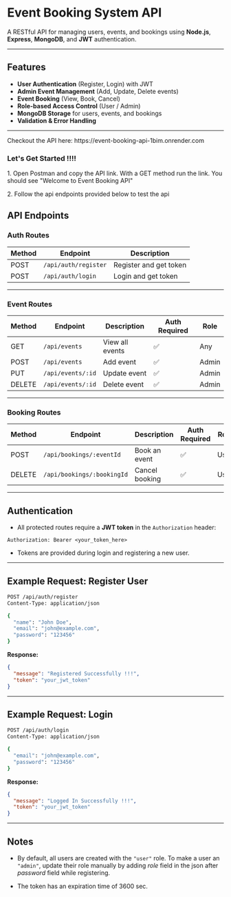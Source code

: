 # Event Booking System API

A RESTful API for managing users, events, and bookings using **Node.js**, **Express**, **MongoDB**, and **JWT** authentication.

---

## Features

- **User Authentication** (Register, Login) with JWT  
- **Admin Event Management** (Add, Update, Delete events)  
- **Event Booking** (View, Book, Cancel)  
- **Role-based Access Control** (User / Admin)  
- **MongoDB Storage** for users, events, and bookings  
- **Validation & Error Handling**  

---

<p>Checkout the API here: https://event-booking-api-1bim.onrender.com</p>

<h3>Let's Get Started !!!!</h3>

<p>1. Open Postman and copy the API link. With a GET method run the link. You should see "Welcome to Event Booking API"</p>
<p>2. Follow the api endpoints provided below to test the api</p>

## API Endpoints

### **Auth Routes**
| Method | Endpoint       | Description         
|--------|---------------|--------------------|
| POST   | `/api/auth/register` | Register and get token |
| POST   | `/api/auth/login`    | Login and get token | 

---

### **Event Routes**
| Method | Endpoint         | Description             | Auth Required | Role |
|--------|-----------------|------------------------|--------------|------|
| GET    | `/api/events`   | View all events         | ✅ | Any |
| POST   | `/api/events`   | Add event               | ✅ | Admin |
| PUT    | `/api/events/:id` | Update event           | ✅ | Admin |
| DELETE | `/api/events/:id` | Delete event           | ✅ | Admin |

---

### **Booking Routes**
| Method | Endpoint              | Description             | Auth Required | Role |
|--------|----------------------|------------------------|--------------|------|
| POST   | `/api/bookings/:eventId`  | Book an event           | ✅ | User |
| DELETE | `/api/bookings/:bookingId`  | Cancel booking          | ✅ | User |

---

## Authentication

- All protected routes require a **JWT token** in the `Authorization` header:
```
Authorization: Bearer <your_token_here>
```
- Tokens are provided during login and registering a new user.

---

## Example Request: Register User
```bash
POST /api/auth/register
Content-Type: application/json

{
  "name": "John Doe",
  "email": "john@example.com",
  "password": "123456"
}
```

**Response:**
```json
{
  "message": "Registered Successfully !!!",
  "token": "your_jwt_token"
}
```

---

## Example Request: Login
```bash
POST /api/auth/login
Content-Type: application/json

{
  "email": "john@example.com",
  "password": "123456"
}
```

**Response:**
```json
{
  "message": "Logged In Successfully !!!",
  "token": "your_jwt_token"
}
```

---

## Notes
- By default, all users are created with the `"user"` role. To make a user an `"admin"`, update their role manually by adding *role* field in the json after *password* field while registering.
  
- The token has an expiration time of 3600 sec.
